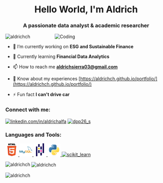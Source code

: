 <h1 align="center">Hello World, I'm Aldrich</h1>
<h3 align="center">A passionate data analyst & academic researcher</h3>
<img align="right" alt="Coding" width="350" src="https://user-images.githubusercontent.com/74038190/235224431-e8c8c12e-6826-47f1-89fb-2ddad83b3abf.gif">

<p align="left"> <img src="https://komarev.com/ghpvc/?username=aldrichch&label=Profile%20views&color=0e75b6&style=flat" alt="aldrichch" /> </p>

- 🔭 I’m currently working on **ESG and Sustainable Finance**

- 🌱 Currently learning **Financial Data Analytics**

- 📫 How to reach me **aldrichsierra03@gmail.com**

- 📄 Know about my experiences [https://aldrichch.github.io/portfolio/](https://aldrichch.github.io/portfolio/)

- ⚡ Fun fact **I can't drive car**

<h3 align="left">Connect with me:</h3>
<p align="left">
<a href="https://linkedin.com/in/aldrichalfa" target="blank"><img align="center" src="https://raw.githubusercontent.com/rahuldkjain/github-profile-readme-generator/master/src/images/icons/Social/linked-in-alt.svg" alt="linkedin.com/in/aldrichalfa" height="30" width="40" /></a>
<a href="https://instagram.com/dpp26_s" target="blank"><img align="center" src="https://raw.githubusercontent.com/rahuldkjain/github-profile-readme-generator/master/src/images/icons/Social/instagram.svg" alt="dpp26_s" height="30" width="40" /></a>
</p>

<h3 align="left">Languages and Tools:</h3>
<p align="left"> <a href="https://www.w3.org/html/" target="_blank" rel="noreferrer"> <img src="https://raw.githubusercontent.com/devicons/devicon/master/icons/html5/html5-original-wordmark.svg" alt="html5" width="40" height="40"/> </a> <a href="https://www.mysql.com/" target="_blank" rel="noreferrer"> <img src="https://raw.githubusercontent.com/devicons/devicon/master/icons/mysql/mysql-original-wordmark.svg" alt="mysql" width="40" height="40"/> </a> <a href="https://pandas.pydata.org/" target="_blank" rel="noreferrer"> <img src="https://raw.githubusercontent.com/devicons/devicon/2ae2a900d2f041da66e950e4d48052658d850630/icons/pandas/pandas-original.svg" alt="pandas" width="40" height="40"/> </a> <a href="https://www.python.org" target="_blank" rel="noreferrer"> <img src="https://raw.githubusercontent.com/devicons/devicon/master/icons/python/python-original.svg" alt="python" width="40" height="40"/> </a> <a href="https://scikit-learn.org/" target="_blank" rel="noreferrer"> <img src="https://upload.wikimedia.org/wikipedia/commons/0/05/Scikit_learn_logo_small.svg" alt="scikit_learn" width="40" height="40"/> </a> </p>

<p><img align="left" src="https://github-readme-stats.vercel.app/api/top-langs?username=aldrichch&show_icons=true&locale=en&layout=compact" alt="aldrichch" /></p>

<p>&nbsp;<img align="center" src="https://github-readme-stats.vercel.app/api?username=aldrichch&show_icons=true&locale=en" alt="aldrichch" /></p>

<p><img align="center" src="https://github-readme-streak-stats.herokuapp.com/?user=aldrichch&" alt="aldrichch" /></p>
